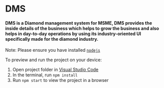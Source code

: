 
  # DMS
  #### DMS is a Diamond management system for MSME, DMS provides the inside details of the business which helps to grow the business and also helps in day-to-day operations by using its industry-oriented UI specifically made for the diamond industry. 

  Note: Please ensure you have installed <code><a href="https://nodejs.org/en/download/">nodejs</a></code>

  To preview and run the project on your device:
  1) Open project folder in <a href="https://code.visualstudio.com/download">Visual Studio Code</a>
  2) In the terminal, run `npm install`
  3) Run `npm start` to view the project in a browser
  
